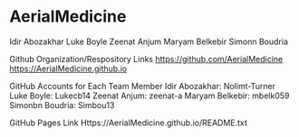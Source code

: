 # AerialMedicine

Idir Abozakhar
Luke Boyle
Zeenat Anjum
Maryam Belkebir
Simonn Boudria

Github Organization/Respository Links
https://github.com/AerialMedicine
https://AerialMedicine.github.io

GitHub Accounts for Each Team Member
Idir Abozakhar: Nolimt-Turner
Luke Boyle: Lukecb14
Zeenat Anjum: zeenat-a
Maryam Belkebir: mbelk059
Simonbn Boudria: Simbou13

GitHub Pages Link
Https://AerialMedicine.github.io/README.txt

